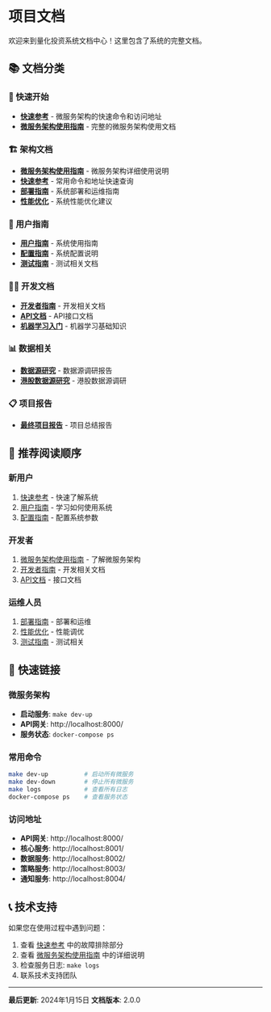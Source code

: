 # 项目文档

欢迎来到量化投资系统文档中心！这里包含了系统的完整文档。

## 📚 文档分类

### 🚀 快速开始
- **[快速参考](quick_reference.md)** - 微服务架构的快速命令和访问地址
- **[微服务架构使用指南](microservices_guide.md)** - 完整的微服务架构使用文档

### 🏗️ 架构文档
- **[微服务架构使用指南](microservices_guide.md)** - 微服务架构详细使用说明
- **[快速参考](quick_reference.md)** - 常用命令和地址快速查询
- **[部署指南](deployment_guide.md)** - 系统部署和运维指南
- **[性能优化](performance_optimization.md)** - 系统性能优化建议

### 👥 用户指南
- **[用户指南](user_guide.md)** - 系统使用指南
- **[配置指南](configuration.md)** - 系统配置说明
- **[测试指南](testing_guide.md)** - 测试相关文档

### 👨‍💻 开发文档
- **[开发者指南](developer_guide.md)** - 开发相关文档
- **[API文档](api/)** - API接口文档
- **[机器学习入门](ml_for_beginners.md)** - 机器学习基础知识

### 📊 数据相关
- **[数据源研究](data_sources_research.md)** - 数据源调研报告
- **[港股数据源研究](free_hk_data_sources_research.md)** - 港股数据源调研

### 📋 项目报告
- **[最终项目报告](final_project_report.md)** - 项目总结报告

## 🎯 推荐阅读顺序

### 新用户
1. [快速参考](quick_reference.md) - 快速了解系统
2. [用户指南](user_guide.md) - 学习如何使用系统
3. [配置指南](configuration.md) - 配置系统参数

### 开发者
1. [微服务架构使用指南](microservices_guide.md) - 了解微服务架构
2. [开发者指南](developer_guide.md) - 开发相关文档
3. [API文档](api/) - 接口文档

### 运维人员
1. [部署指南](deployment_guide.md) - 部署和运维
2. [性能优化](performance_optimization.md) - 性能调优
3. [测试指南](testing_guide.md) - 测试相关

## 🔗 快速链接

### 微服务架构
- **启动服务**: `make dev-up`
- **API网关**: http://localhost:8000/
- **服务状态**: `docker-compose ps`

### 常用命令
```bash
make dev-up          # 启动所有微服务
make dev-down        # 停止所有微服务
make logs            # 查看所有日志
docker-compose ps    # 查看服务状态
```

### 访问地址
- **API网关**: http://localhost:8000/
- **核心服务**: http://localhost:8001/
- **数据服务**: http://localhost:8002/
- **策略服务**: http://localhost:8003/
- **通知服务**: http://localhost:8004/

## 📞 技术支持

如果您在使用过程中遇到问题：

1. 查看 [快速参考](quick_reference.md) 中的故障排除部分
2. 查看 [微服务架构使用指南](microservices_guide.md) 中的详细说明
3. 检查服务日志: `make logs`
4. 联系技术支持团队

---

**最后更新**: 2024年1月15日
**文档版本**: 2.0.0
